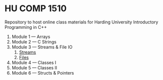 # HU COMP 1510

Repository to host online class materials for Harding University Introductory Programming in C++

1. Module 1 — Arrays
1. Module 2 — C Strings
1. Module 3 — Streams & File IO
   1. [Streams](module-3/streams.md)
   1. [Files](module-3/files.md)
1. Module 4 — Classes I
1. Module 5 — Classes II
1. Module 6 — Structs & Pointers
